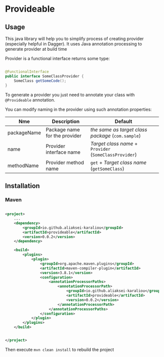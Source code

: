 # Provideable

## Usage

This java library will help you to simplify process of creating provider (especially helpful in Dagger).
It uses Java annotation processing to generate provider at build time

Provider is a
functional interface returns some type:

```java

@FunctionalInterface
public interface SomeClassProvider {
	SomeClass getSomeCode();
}
```

To generate a provider you just need to annotate your class with `@Provideable` annotation.

You can modify naming in the provider using such annotation properties:

| Nme         | Description                   | Default                                                |
|-------------|-------------------------------|--------------------------------------------------------|
| packageName | Package name for the provider | *the same as target class package* (`com.sample`)      |
| name        | Provider interface name       | *Target class name* + `Provider` (`SomeClassProvider`) |   
| methodName  | Provider method name          | `get` + *Target class name* (`getSomeClass`)           |

## Installation

### Maven

```xml

<project>
    ...
    <dependency>
        <groupId>io.github.aliaksei-karaliou</groupId>
        <artifactId>provideable</artifactId>
        <version>0.0.2</version>
    </dependency>

    <build>
        <plugins>
            <plugin>
                <groupId>org.apache.maven.plugins</groupId>
                <artifactId>maven-compiler-plugin</artifactId>
                <version>3.8.1</version>
                <configuration>
                    <annotationProcessorPaths>
                        <annotationProcessorPath>
                            <groupId>io.github.aliaksei-karaliou</groupId>
                            <artifactId>provideable</artifactId>
                            <version>0.0.2</version>
                        </annotationProcessorPath>
                    </annotationProcessorPaths>
                </configuration>
            </plugin>
        </plugins>
    </build>


</project>
```

Then execute `mvn clean install` to rebuild the project